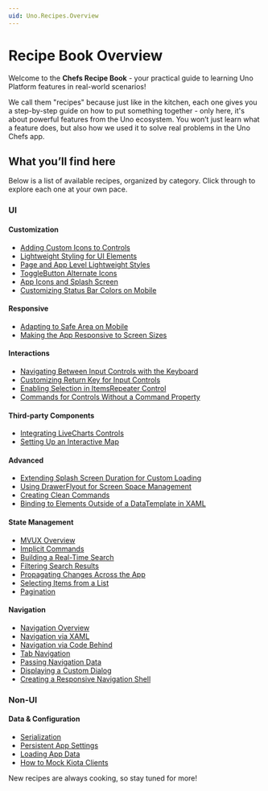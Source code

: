 ```yaml
---
uid: Uno.Recipes.Overview
---
```


# Recipe Book Overview

Welcome to the **Chefs Recipe Book** - your practical guide to learning Uno Platform features in real-world scenarios!

We call them "recipes" because just like in the kitchen, each one gives you a step-by-step guide on how to put something together - only here, it's about powerful features from the Uno ecosystem. You won’t just learn what a feature does, but also how we used it to solve real problems in the Uno Chefs app.

## What you’ll find here

Below is a list of available recipes, organized by category. Click through to explore each one at your own pace.

### UI

#### Customization
- [Adding Custom Icons to Controls](xref:Uno.Recipes.IconControlExtension)
- [Lightweight Styling for UI Elements](xref:Uno.Recipes.LightweightStyling)
- [Page and App Level Lightweight Styles](xref:Uno.Recipes.ResourceExtensions)
- [ToggleButton Alternate Icons](xref:Uno.Recipes.AlternateContentControlExtension)
- [App Icons and Splash Screen](xref:Uno.Recipes.AppIcons)
- [Customizing Status Bar Colors on Mobile](xref:Uno.Recipes.StatusBarExtension)

#### Responsive
- [Adapting to Safe Area on Mobile](xref:Uno.Recipes.SafeArea)
- [Making the App Responsive to Screen Sizes](xref:Uno.Recipes.ResponsiveExtension)

#### Interactions
- [Navigating Between Input Controls with the Keyboard](xref:Uno.Recipes.InputExtensions.Focus)
- [Customizing Return Key for Input Controls](xref:Uno.Recipes.InputExtensions.ReturnType)
- [Enabling Selection in ItemsRepeater Control](xref:Uno.Recipes.ItemsRepeaterExtensions)
- [Commands for Controls Without a Command Property](xref:Uno.Recipes.CommandExtensions)

#### Third-party Components
- [Integrating LiveCharts Controls](xref:Uno.Recipes.LiveCharts)
- [Setting Up an Interactive Map](xref:Uno.Recipes.Mapsui)

#### Advanced
- [Extending Splash Screen Duration for Custom Loading](xref:Uno.Recipes.ExtendedSplashScreen)
- [Using DrawerFlyout for Screen Space Management](xref:Uno.Recipes.DisplayDrawerFlyout)
- [Creating Clean Commands](xref:Uno.Recipes.CommandBuilder)
- [Binding to Elements Outside of a DataTemplate in XAML](xref:Uno.Recipes.AncestorBinding)

#### State Management
- [MVUX Overview](xref:Uno.Recipes.MVUXOverview)
- [Implicit Commands](xref:Uno.Recipes.ImplicitCommands)
- [Building a Real-Time Search](xref:Uno.Recipes.ReactiveSearch)
- [Filtering Search Results](xref:Uno.Recipes.SearchFilters)
- [Propagating Changes Across the App](xref:Uno.Recipes.IMessenger)
- [Selecting Items from a List](xref:Uno.Recipes.Selection)
- [Pagination](xref:Uno.Recipes.Pagination)

#### Navigation
- [Navigation Overview](xref:Uno.Recipes.NavigationOverview)
- [Navigation via XAML](xref:Uno.Recipes.XamlNavigation)
- [Navigation via Code Behind](xref:Uno.Recipes.NavigationCodeBehind)
- [Tab Navigation](xref:Uno.Recipes.NavigateTabBar)
- [Passing Navigation Data](xref:Uno.Recipes.PassingNavigationData)
- [Displaying a Custom Dialog](xref:Uno.Recipes.ContentDialog)
- [Creating a Responsive Navigation Shell](xref:Uno.Recipes.NavigationShell)

### Non-UI

#### Data & Configuration
- [Serialization](xref:Uno.Recipes.Serialization)
- [Persistent App Settings](xref:Uno.Recipes.Configuration)
- [Loading App Data](xref:Uno.Recipes.StorageFile)
- [How to Mock Kiota Clients](xref:Uno.Recipes.KiotaMocking)

New recipes are always cooking, so stay tuned for more!
